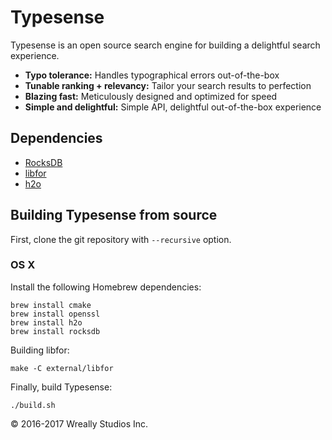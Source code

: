 # Typesense

Typesense is an open source search engine for building a delightful search experience.

- **Typo tolerance:** Handles typographical errors out-of-the-box
- **Tunable ranking + relevancy:** Tailor your search results to perfection
- **Blazing fast:** Meticulously designed and optimized for speed
- **Simple and delightful:** Simple API, delightful out-of-the-box experience

## Dependencies

* [RocksDB](https://github.com/facebook/rocksdb)
* [libfor](https://github.com/cruppstahl/libfor/)
* [h2o](https://github.com/h2o/h2o)

## Building Typesense from source

First, clone the git repository with `--recursive` option.

### OS X

Install the following Homebrew dependencies:

```
brew install cmake
brew install openssl
brew install h2o
brew install rocksdb
```

Building libfor:

```
make -C external/libfor 
```

Finally, build Typesense:

```
./build.sh
```

&copy; 2016-2017 Wreally Studios Inc.